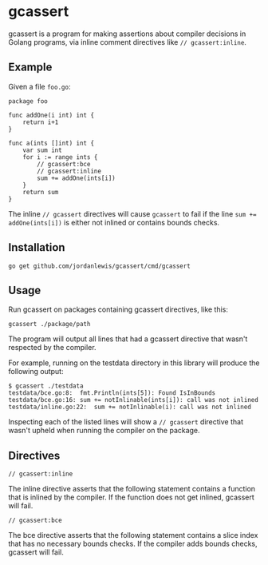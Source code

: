 # gcassert

gcassert is a program for making assertions about compiler decisions in
Golang programs, via inline comment directives like `// gcassert:inline`.

## Example

Given a file `foo.go`:

```
package foo

func addOne(i int) int {
    return i+1
}

func a(ints []int) int {
    var sum int
    for i := range ints {
        // gcassert:bce
        // gcassert:inline
        sum += addOne(ints[i])
    }
    return sum
}
```

The inline `// gcassert` directives will cause `gcassert` to fail if the line
`sum += addOne(ints[i])` is either not inlined or contains bounds checks.

## Installation

```
go get github.com/jordanlewis/gcassert/cmd/gcassert
```

## Usage

Run gcassert on packages containing gcassert directives, like this:

```
gcassert ./package/path
```

The program will output all lines that had a gcassert directive that wasn't
respected by the compiler.

For example, running on the testdata directory in this library will produce the
following output:

```
$ gcassert ./testdata
testdata/bce.go:8:	fmt.Println(ints[5]): Found IsInBounds
testdata/bce.go:16:	sum += notInlinable(ints[i]): call was not inlined
testdata/inline.go:22:	sum += notInlinable(i): call was not inlined
```

Inspecting each of the listed lines will show a `// gcassert` directive
that wasn't upheld when running the compiler on the package.

## Directives


```
// gcassert:inline
```

The inline directive asserts that the following statement contains a function
that is inlined by the compiler. If the function does not get inlined, gcassert
will fail.

```
// gcassert:bce
```

The bce directive asserts that the following statement contains a slice index
that has no necessary bounds checks. If the compiler adds bounds checks,
gcassert will fail.
